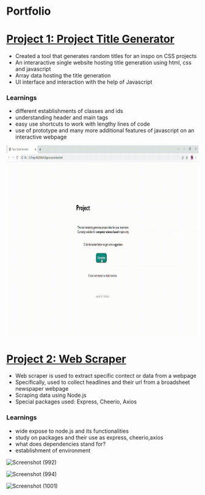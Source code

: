 # Portfolio

# [Project 1: Project Title Generator](https://github.com/bibhutirajbhandari/Project-Title-Generator) 
* Created a tool that generates random titles for an inspo on CSS projects
* An interaractive single website hosting title generation using html, css and javascript 
* Array data hosting the title generation
* UI interface and interaction with the help of Javascript 

### Learnings
* different establishments of classes and ids 
* understanding header and main tags 
* easy use shortcuts to work with lengthy lines of code
* use of prototype and many more additional features of javascript on an interactive webpage

<img src="https://github.com/bibhutirajbhandari/Bibhuti_Portfolio/blob/main/GIF-Project%20Title%20Generator/GIF-Project%20Quote%20Generator%20.gif" width="800" height="500" />


# [Project 2: Web Scraper](https://github.com/bibhutirajbhandari/Bibhuti_Portfolio/tree/main/Web-%20Scraper) 
* Web scraper is used to extract specific contect or data from a webpage 
* Specifically, used to collect headlines and their url from a broadsheet newspaper webpage
* Scraping data using Node.js 
* Special packages used: Express, Cheerio, Axios

### Learnings
* wide expose to node.js and its functionalities
* study on packages and their use as express, cheerio,axios
* what does dependencies stand for?
* establishment of environment 

![Screenshot (992)](https://user-images.githubusercontent.com/66860263/156218136-5f59177b-8029-46a6-99ad-fe23d77e8ebc.png) 

![Screenshot (994)](https://user-images.githubusercontent.com/66860263/156218416-45b1ef86-5630-468c-b7be-f7251033d3db.png)

![Screenshot (1001)](https://user-images.githubusercontent.com/66860263/156218496-a1cd34d8-3130-4627-94fc-6ece02a6edd6.png)

